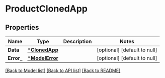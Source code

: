 # ProductClonedApp

## Properties
Name | Type | Description | Notes
------------ | ------------- | ------------- | -------------
**Data** | [***ClonedApp**](ClonedApp.md) |  | [optional] [default to null]
**Error_** | [***ModelError**](Error.md) |  | [optional] [default to null]

[[Back to Model list]](../README.md#documentation-for-models) [[Back to API list]](../README.md#documentation-for-api-endpoints) [[Back to README]](../README.md)

